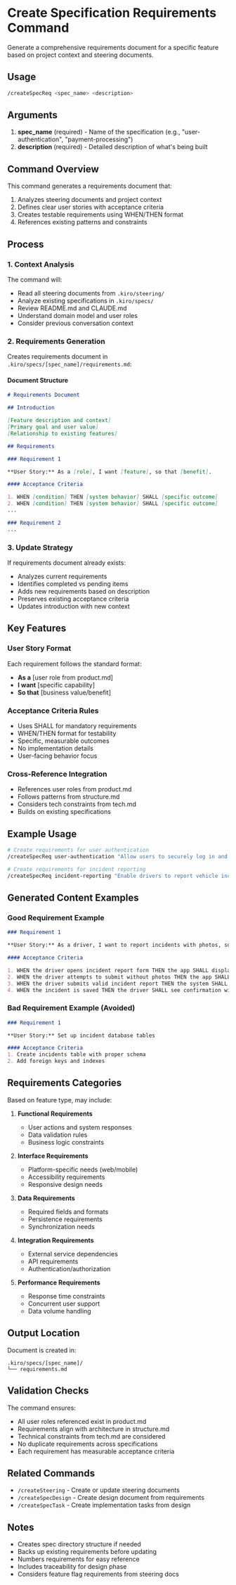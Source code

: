 # Create Specification Requirements Command

Generate a comprehensive requirements document for a specific feature based on project context and steering documents.

## Usage

```bash
/createSpecReq <spec_name> <description>
```

## Arguments

1. **spec_name** (required) - Name of the specification (e.g., "user-authentication", "payment-processing")
2. **description** (required) - Detailed description of what's being built

## Command Overview

This command generates a requirements document that:

1. Analyzes steering documents and project context
2. Defines clear user stories with acceptance criteria
3. Creates testable requirements using WHEN/THEN format
4. References existing patterns and constraints

## Process

### 1. Context Analysis

The command will:
- Read all steering documents from `.kiro/steering/`
- Analyze existing specifications in `.kiro/specs/`
- Review README.md and CLAUDE.md
- Understand domain model and user roles
- Consider previous conversation context

### 2. Requirements Generation

Creates requirements document in `.kiro/specs/[spec_name]/requirements.md`:

#### Document Structure
```markdown
# Requirements Document

## Introduction

[Feature description and context]
[Primary goal and user value]
[Relationship to existing features]

## Requirements

### Requirement 1

**User Story:** As a [role], I want [feature], so that [benefit].

#### Acceptance Criteria

1. WHEN [condition] THEN [system behavior] SHALL [specific outcome]
2. WHEN [condition] THEN [system behavior] SHALL [specific outcome]
...

### Requirement 2
...
```

### 3. Update Strategy

If requirements document already exists:
- Analyzes current requirements
- Identifies completed vs pending items
- Adds new requirements based on description
- Preserves existing acceptance criteria
- Updates introduction with new context

## Key Features

### User Story Format
Each requirement follows the standard format:
- **As a** [user role from product.md]
- **I want** [specific capability]
- **So that** [business value/benefit]

### Acceptance Criteria Rules
- Uses SHALL for mandatory requirements
- WHEN/THEN format for testability
- Specific, measurable outcomes
- No implementation details
- User-facing behavior focus

### Cross-Reference Integration
- References user roles from product.md
- Follows patterns from structure.md
- Considers tech constraints from tech.md
- Builds on existing specifications

## Example Usage

```bash
# Create requirements for user authentication
/createSpecReq user-authentication "Allow users to securely log in and manage their sessions across web and mobile platforms"

# Create requirements for incident reporting
/createSpecReq incident-reporting "Enable drivers to report vehicle incidents with photos and location data"
```

## Generated Content Examples

### Good Requirement Example
```markdown
### Requirement 1

**User Story:** As a driver, I want to report incidents with photos, so that managers can review and approve them.

#### Acceptance Criteria

1. WHEN the driver opens incident report form THEN the app SHALL display fields for description, photos, and location
2. WHEN the driver attempts to submit without photos THEN the app SHALL display validation error
3. WHEN the driver submits valid incident report THEN the system SHALL save to database and notify assigned manager
4. WHEN the incident is saved THEN the driver SHALL see confirmation with incident ID
```

### Bad Requirement Example (Avoided)
```markdown
### Requirement 1

**User Story:** Set up incident database tables

#### Acceptance Criteria
1. Create incidents table with proper schema
2. Add foreign keys and indexes
```

## Requirements Categories

Based on feature type, may include:

1. **Functional Requirements**
   - User actions and system responses
   - Data validation rules
   - Business logic constraints

2. **Interface Requirements**
   - Platform-specific needs (web/mobile)
   - Accessibility requirements
   - Responsive design needs

3. **Data Requirements**
   - Required fields and formats
   - Persistence requirements
   - Synchronization needs

4. **Integration Requirements**
   - External service dependencies
   - API requirements
   - Authentication/authorization

5. **Performance Requirements**
   - Response time constraints
   - Concurrent user support
   - Data volume handling

## Output Location

Document is created in:
```
.kiro/specs/[spec_name]/
└── requirements.md
```

## Validation Checks

The command ensures:
- All user roles referenced exist in product.md
- Requirements align with architecture in structure.md
- Technical constraints from tech.md are considered
- No duplicate requirements across specifications
- Each requirement has measurable acceptance criteria

## Related Commands

- `/createSteering` - Create or update steering documents
- `/createSpecDesign` - Create design document from requirements
- `/createSpecTask` - Create implementation tasks from design

## Notes

- Creates spec directory structure if needed
- Backs up existing requirements before updating
- Numbers requirements for easy reference
- Includes traceability for design phase
- Considers feature flag requirements from steering docs
